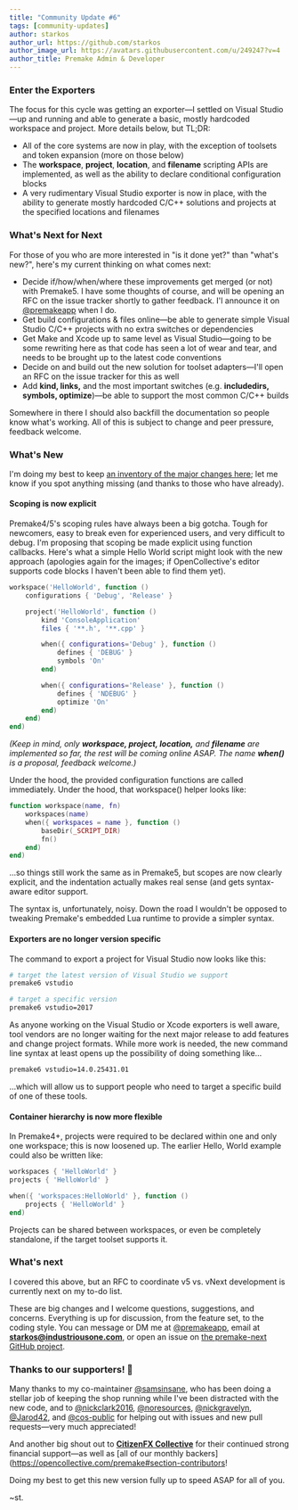 ```yaml
---
title: "Community Update #6"
tags: [community-updates]
author: starkos
author_url: https://github.com/starkos
author_image_url: https://avatars.githubusercontent.com/u/249247?v=4
author_title: Premake Admin & Developer
---
```


### Enter the Exporters

The focus for this cycle was getting an exporter—I settled on Visual Studio—up and running and able to generate a basic, mostly hardcoded workspace and project. More details below, but TL;DR:

- All of the core systems are now in play, with the exception of toolsets and token expansion (more on those below)
- The **workspace**, **project**, **location**, and **filename** scripting APIs are implemented, as well as the ability to declare conditional configuration blocks
- A very rudimentary Visual Studio exporter is now in place, with the ability to generate mostly hardcoded C/C++ solutions and projects at the specified locations and filenames

### What's Next for Next

For those of you who are more interested in "is it done yet?" than "what's new?", here's my current thinking on what comes next:

- Decide if/how/when/where these improvements get merged (or not) with Premake5. I have some thoughts of course, and will be opening an RFC on the issue tracker shortly to gather feedback. I'l announce it on [@premakeapp](https://twitter.com/premakeapp) when I do.
- Get build configurations & files online—be able to generate simple Visual Studio C/C++ projects with no extra switches or dependencies
- Get Make and Xcode up to same level as Visual Studio—going to be some rewriting here as that code has seen a lot of wear and tear, and needs to be brought up to the latest code conventions
- Decide on and build out the new solution for toolset adapters—I'll open an RFC on the issue tracker for this as well
- Add **kind, links,** and the most important switches (e.g. **includedirs, symbols, optimize**)—be able to support the most common C/C++ builds

Somewhere in there I should also backfill the documentation so people know what's working. All of this is subject to change and peer pressure, feedback welcome.

### What's New

I'm doing my best to keep [an inventory of the major changes here](https://github.com/starkos/premake-next/blob/master/docs/Changes-Since-v5.md); let me know if you spot anything missing (and thanks to those who have already).

#### Scoping is now explicit

Premake4/5's scoping rules have always been a big gotcha. Tough for newcomers, easy to break even for experienced users, and very difficult to debug. I'm proposing that scoping be made explicit using function callbacks. Here's what a simple Hello World script might look with the new approach (apologies again for the images; if OpenCollective's editor supports code blocks I haven't been able to find them yet).

```lua
workspace('HelloWorld', function ()
	configurations { 'Debug', 'Release' }

	project('HelloWorld', function ()
		kind 'ConsoleApplication'
		files { '**.h', '**.cpp' }

		when({ configurations='Debug' }, function ()
			defines { 'DEBUG' }
			symbols 'On'
		end)

		when({ configurations='Release' }, function ()
			defines { 'NDEBUG' }
			optimize 'On'
		end)
	end)
end)
```

_(Keep in mind, only **workspace, project, location,** and **filename** are implemented so far, the rest will be coming online ASAP. The name **when()** is a proposal, feedback welcome.)_

Under the hood, the provided configuration functions are called immediately. Under the hood, that workspace() helper looks like:

```lua
function workspace(name, fn)
	workspaces(name)
	when({ workspaces = name }, function ()
		baseDir(_SCRIPT_DIR)
		fn()
	end)
end)
```

…so things still work the same as in Premake5, but scopes are now clearly explicit, and the indentation actually makes real sense (and gets syntax-aware editor support.

The syntax is, unfortunately, noisy. Down the road I wouldn't be opposed to tweaking Premake's embedded Lua runtime to provide a simpler syntax.

#### Exporters are no longer version specific

The command to export a project for Visual Studio now looks like this:

```bash
# target the latest version of Visual Studio we support
premake6 vstudio

# target a specific version
premake6 vstudio=2017
```

As anyone working on the Visual Studio or Xcode exporters is well aware, tool vendors are no longer waiting for the next major release to add features and change project formats. While more work is needed, the new command line syntax at least opens up the possibility of doing something like…

```bash
premake6 vstudio=14.0.25431.01
```

…which will allow us to support people who need to target a specific build of one of these tools.

#### Container hierarchy is now more flexible

In Premake4+, projects were required to be declared within one and only one workspace; this is now loosened up. The earlier Hello, World example could also be written like:

```lua
workspaces { 'HelloWorld' }
projects { 'HelloWorld' }

when({ 'workspaces:HelloWorld' }, function ()
	projects { 'HelloWorld' }
end)
```

Projects can be shared between workspaces, or even be completely standalone, if the target toolset supports it.

### What's next

I covered this above, but an RFC to coordinate v5 vs. vNext development is currently next on my to-do list.

These are big changes and I welcome questions, suggestions, and concerns. Everything is up for discussion, from the feature set, to the coding style. You can message or DM me at [@premakeapp](https://twitter.com/premakeapp), email at **starkos@industriousone.com**, or open an issue on [the premake-next GitHub project](https://github.com/starkos/premake-next).

### Thanks to our supporters! 🎉

Many thanks to my co-maintainer [@samsinsane](https://github.com/samsinsane), who has been doing a stellar job of keeping the shop running while I've been distracted with the new code, and to [@nickclark2016](https://github.com/nickclark2016), [@noresources](https://github.com/noresources), [@nickgravelyn](https://github.com/nickgravelyn), [@Jarod42](https://github.com/Jarod42), and [@cos-public](https://github.com/cos-public) for helping out with issues and new pull requests—very much appreciated!

And another big shout out to **[CitizenFX Collective](https://opencollective.com/_fivem#section-contributions)** for their continued strong financial support—as well as [all of our monthly backers](https://opencollective.com/premake#section-contributors!

Doing my best to get this new version fully up to speed ASAP for all of you.

~st.
